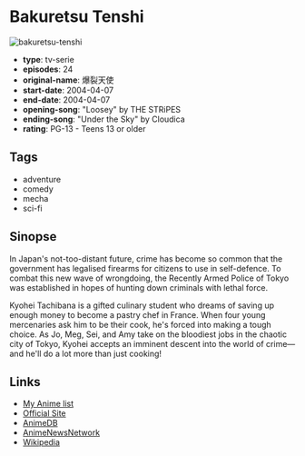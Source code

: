 # Bakuretsu Tenshi

![bakuretsu-tenshi](https://cdn.myanimelist.net/images/anime/10/22647.jpg)

-   **type**: tv-serie
-   **episodes**: 24
-   **original-name**: 爆裂天使
-   **start-date**: 2004-04-07
-   **end-date**: 2004-04-07
-   **opening-song**: "Loosey" by THE STRiPES
-   **ending-song**: "Under the Sky" by Cloudica
-   **rating**: PG-13 - Teens 13 or older

## Tags

-   adventure
-   comedy
-   mecha
-   sci-fi

## Sinopse

In Japan's not-too-distant future, crime has become so common that the government has legalised firearms for citizens to use in self-defence. To combat this new wave of wrongdoing, the Recently Armed Police of Tokyo was established in hopes of hunting down criminals with lethal force.

Kyohei Tachibana is a gifted culinary student who dreams of saving up enough money to become a pastry chef in France. When four young mercenaries ask him to be their cook, he's forced into making a tough choice. As Jo, Meg, Sei, and Amy take on the bloodiest jobs in the chaotic city of Tokyo, Kyohei accepts an imminent descent into the world of crime—and he'll do a lot more than just cooking!

## Links

-   [My Anime list](https://myanimelist.net/anime/109/Bakuretsu_Tenshi)
-   [Official Site](http://www.imagicatv.jp/content/bakuten/TV/top.html)
-   [AnimeDB](http://anidb.info/perl-bin/animedb.pl?show=anime&aid=1536)
-   [AnimeNewsNetwork](http://www.animenewsnetwork.com/encyclopedia/anime.php?id=3560)
-   [Wikipedia](http://en.wikipedia.org/wiki/Bakuretsu_Tenshi)

